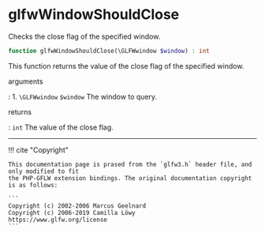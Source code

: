 # glfwWindowShouldClose
Checks the close flag of the specified window.

```php
function glfwWindowShouldClose(\GLFWwindow $window) : int
```

This function returns the value of the close flag of the specified window.

arguments

:    1. `\GLFWwindow` `$window` The window to query.

returns

:    `int` The value of the close flag.

---
     

!!! cite "Copyright"

    This documentation page is prased from the `glfw3.h` header file, and only modified to fit 
    the PHP-GFLW extension bindings. The original documentation copyright is as follows:

    ```
    Copyright (c) 2002-2006 Marcus Geelnard
    Copyright (c) 2006-2019 Camilla Löwy
    https://www.glfw.org/license
    ```